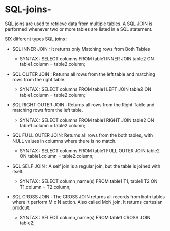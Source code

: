 # SQL-joins-
SQL joins are used to retrieve data from multiple tables. A SQL JOIN is performed whenever two or more tables are listed in a SQL statement.

SIX different types SQL joins :
* SQL INNER JOIN : It returns only Matching rows from Both Tables
  * SYNTAX :
          SELECT columns
          FROM table1
          INNER JOIN table2
          ON table1.column = table2.column;

* SQL OUTER JOIN : Returns all rows from the left table and matching rows from the right table.
  * SYNTAX :
          SELECT columns
          FROM table1
          LEFT JOIN table2
          ON table1.column = table2.column;

* SQL RIGHT OUTER JOIN : Returns all rows from the Right Table and matching rows from the left table.
    * SYNTAX :
          SELECT columns
          FROM table1
          RIGHT JOIN table2
          ON table1.column = table2.column;


* SQL FULL OUTER JOIN: Returns all rows from the both tables, with NULL values in columns where there is no match.
    * SYNTAX :
          SELECT columns
          FROM table1
          FULL OUTER JOIN table2
          ON table1.column = table2.column;

* SQL SELF JOIN :  A self join is a regular join, but the table is joined with itself.
    * SYNTAX :
          SELECT column_name(s)
          FROM table1 T1, table1 T2
          ON T1.column = T2.column;
          

* SQL CROSS JOIN : The CROSS JOIN  returns all records from both tables  where it perform M x N 
                     action. Also called MxN join. It returns  cartesian prodcut. 
    * SYNTAX :
          SELECT column_name(s)
          FROM table1
          CROSS JOIN table2;
  
